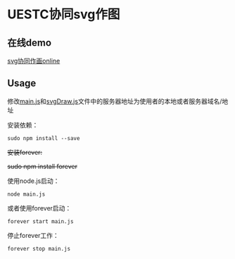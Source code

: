 # UESTC协同svg作图

## 在线demo

[svg协同作画online](https://lalila.top:5716)

## Usage

修改[main.js](main.js)和[svgDraw.js](public/js/svgDraw.js)文件中的服务器地址为使用者的本地或者服务器域名/地址

安装依赖：

``
sudo npm install --save
``

~~安装forever:~~

~~sudo npm install forever~~

使用node.js启动：

``
node main.js
``

或者使用forever启动：

``
forever start main.js
``

停止forever工作：

``
forever stop main.js
``
